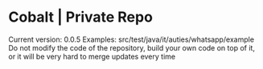 # Cobalt | Private Repo

Current version: 0.0.5
Examples: src/test/java/it/auties/whatsapp/example
Do not modify the code of the repository, build your own code on top of it, or it will be very hard to merge updates every time